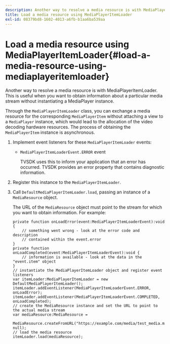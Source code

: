 ```yaml
---
description: Another way to resolve a media resource is with MediaPlayerItemLoader. This is useful when you want to obtain information about a particular media stream without instantiating a MediaPlayer instance.
title: Load a media resource using MediaPlayerItemLoader
exl-id: 08379bd8-1602-4013-a6fb-b1aa6ba539aa
---
```

# Load a media resource using MediaPlayerItemLoader{#load-a-media-resource-using-mediaplayeritemloader}

Another way to resolve a media resource is with MediaPlayerItemLoader. This is useful when you want to obtain information about a particular media stream without instantiating a MediaPlayer instance.

Through the `MediaPlayerItemLoader` class, you can exchange a media resource for the corresponding `MediaPlayerItem` without attaching a view to a `MediaPlayer` instance, which would lead to the allocation of the video decoding hardware resources. The process of obtaining the `MediaPlayerItem` instance is asynchronous. 

1. Implement event listeners for these `MediaPlayerItemLoader` events:

    * `MediaPlayerItemLoaderEvent.ERROR` event

      TVSDK uses this to inform your application that an error has occurred. TVSDK provides an error property that contains diagnostic information.

1. Register this instance to the `MediaPlayerItemLoader`.
1. Call `DefaultMediaPlayerItemLoader.load`, passing an instance of a `MediaResource` object.

   The URL of the `MediaResource` object must point to the stream for which you want to obtain information. For example: 

   ```
   private function onLoadError(event:MediaPlayerItemLoaderEvent):void { 
       // something went wrong - look at the error code and description 
       // contained within the event.error 
   } 
   private function onLoadCompleted(event:MediaPlayerItemLoaderEvent):void { 
       // information is available - look at the data in the "event.item" object 
   } 
   // instantiate the MediaPlayerItemLoader object and register event listeners 
   var itemLoader:MediaPlayerItemLoader = new DefaultMediaPlayerItemLoader(); 
   itemLoader.addEventListener(MediaPlayerItemLoaderEvent.ERROR, onLoadError); 
   itemLoader.addEventListener(MediaPlayerItemLoaderEvent.COMPLETED, onLoadCompleted); 
   // create the MediaResource instance and set the URL to point to the actual media stream 
   var mediaResource:MediaResource = 
     MediaResource.createFromURL("https://example.com/media/test_media.m3u8", null); 
   // load the media resource 
   itemLoader.load(mediaResource); 
   
   ```
